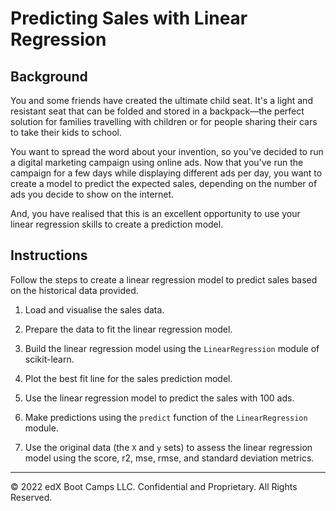 # Predicting Sales with Linear Regression

## Background

You and some friends have created the ultimate child seat. It's a light and resistant seat that can be folded and stored in a backpack—the perfect solution for families travelling with children or for people sharing their cars to take their kids to school.

You want to spread the word about your invention, so you've decided to run a digital marketing campaign using online ads. Now that you've run the campaign for a few days while displaying different ads per day, you want to create a model to predict the expected sales, depending on the number of ads you decide to show on the internet.

And, you have realised that this is an excellent opportunity to use your linear regression skills to create a prediction model.

## Instructions

Follow the steps to create a linear regression model to predict sales based on the historical data provided.

1. Load and visualise the sales data.

2. Prepare the data to fit the linear regression model.

3. Build the linear regression model using the `LinearRegression` module of scikit-learn.

4. Plot the best fit line for the sales prediction model.

5. Use the linear regression model to predict the sales with 100 ads.

6. Make predictions using the `predict` function of the `LinearRegression` module.

7. Use the original data (the `X` and `y` sets) to assess the linear regression model using the score, r2, mse, rmse, and standard deviation metrics.

---

© 2022 edX Boot Camps LLC. Confidential and Proprietary. All Rights Reserved.
